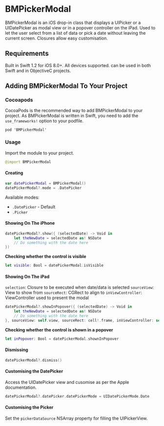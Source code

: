 # BMPickerModal

BMPickerModal is an iOS drop-in class that displays a UIPicker or a UIDatePicker as modal view or in a popover controller on the iPad. Used to let the user select from a list of data or pick a date without leaving the current screen. Closures allow easy customisation.


## Requirements

Built in Swift 1.2 for iOS 8.0+. All devices supported. can be used in both Swift and in ObjectiveC projects.

## Adding BMPickerModal To Your Project

### Cocoapods

CocoaPods is the recommended way to add BMPickerModal to your project. As BMPickerModal is written in Swift, you need to add the `use_frameworks!` option to your podfile.

```
pod 'BMPickerModal'
```

### Usage 


Import the module to your project.

```Swift
@import BMPickerModal
```

#### Creating 

```Swift
var datePickerModal = BMPickerModal()
datePickerModal?.mode = .DatePicker
```

Available modes:
* `.DatePicker` - Default
* `.Picker` 


#### Showing On The iPhone

```Swift
datePickerModal?.show({ (selectedDate) -> Void in
    let theNewDate = selectedDate as! NSDate
    // Do something with the date here
})
```

**Checking whether the control is visible**

```Swift
let visible: Bool = datePickerModal.isVisible
```

#### Showing On The iPad

`selection`: Closure to be executed when date/data is selected
`sourceView`: View to show from
`sourceRect`: CGRect to align to
`inViewController`: ViewController used to present the modal

```Swift
datePickerModal?.showInPopover({ (selectedDate) -> Void in
    let theNewDate = selectedDate as! NSDate
    // Do something with the date here
}, sourceView: self.view, sourceRect: cell!.frame, inViewController: self)
```

**Checking whether the control is shown in a popover**

```Swift
let inPopover: Bool = datePickerModal.shownInPopover
```

#### Dismissing

```Swift
datePickerModal?.dismiss()
```

#### Customising the DatePicker

Access the UIDatePicker view and cusomise as per the Apple documentation.

```Swift
datePickerModal?.datePicker.datePickerMode = UIDatePickerMode.Date
```

#### Customising the Picker

Set the `pickerDataSource` NSArray property for filling the UIPickerView.


